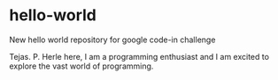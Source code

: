 # hello-world
New hello world repository for google code-in challenge

Tejas. P. Herle here, I am a programming enthusiast and I am excited to explore the vast world of programming.
